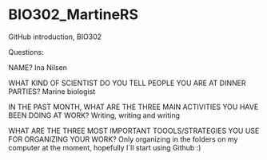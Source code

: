 # BIO302_MartineRS
GitHub introduction, BIO302

Questions:

NAME? 
Ina Nilsen

WHAT KIND OF SCIENTIST DO YOU TELL PEOPLE YOU ARE AT DINNER PARTIES? 
Marine biologist

IN THE PAST MONTH, WHAT ARE THE THREE MAIN ACTIVITIES YOU HAVE BEEN DOING AT WORK? 
Writing, writing and writing

WHAT ARE THE THREE MOST IMPORTANT TOOOLS/STRATEGIES YOU USE FOR ORGANIZING YOUR WORK?
Only organizing in the folders on my computer at the moment, hopefully I´ll start using Github :)
